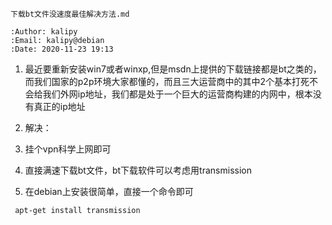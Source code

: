 ```
下载bt文件没速度最佳解决方法.md

:Author: kalipy
:Email: kalipy@debian
:Date: 2020-11-23 19:13
```

1. 最近要重新安装win7或者winxp,但是msdn上提供的下载链接都是bt之类的，而我们国家的p2p环境大家都懂的，而且三大运营商中的其中2个基本打死不会给我们外网ip地址，我们都是处于一个巨大的运营商构建的内网中，根本没有真正的ip地址

2. 解决：

3. 挂个vpn科学上网即可

4. 直接满速下载bt文件，bt下载软件可以考虑用transmission

5. 在debian上安装很简单，直接一个命令即可

```
 apt-get install transmission
```

